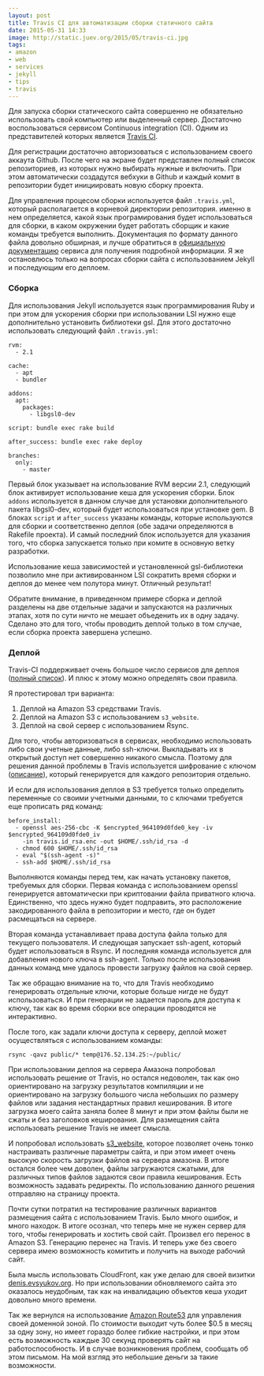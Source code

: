 ```yaml
---
layout: post
title: Travis CI для автоматизации сборки статичного сайта
date: 2015-05-31 14:33
image: http://static.juev.org/2015/05/travis-ci.jpg
tags:
- amazon
- web
- services
- jekyll
- tips
- travis
---
```

Для запуска сборки статического сайта совершенно не обязательно использовать свой компьютер или выделенный сервер. Достаточно воспользоваться сервисом Continuous integration (CI). Одним из представителей которых является [Travis CI](https://travis-ci.org "Travis CI - Test and Deploy You Code with Confidence").

Для регистрации достаточно авторизоваться с использованием своего аккаута Github. После чего на экране будет представлен полный список репозиториев, из которых нужно выбирать нужные и включить. При этом автоматически создадутся вебхуки в Github и каждый комит в репозитории будет инициировать новую сборку проекта.

Для управления процесом сборки используется файл `.travis.yml`, который располагается в корневой директории репозитория. именно в нем определяется, какой язык програмирования будет использоваться для сборки, в каком окружении будет работать сборщик и какие команды требуется выполнить. Документация по формату данного файла довольно обширная, и лучше обратиться в [официальную документацию](http://docs.travis-ci.com "Travis CI: Travis CI Documentation") сервиса для получения подробной информации. Я же остановлюсь только на вопросах сборки сайта с использованием Jekyll и последующим его деплоем.

### Сборка

Для использования Jekyll используется язык программирования Ruby и при этом для ускорения сборки при использовании LSI нужно еще дополнительно установить библиотеки gsl. Для этого достаточно использовать следующий файл `.travis.yml`:

    rvm:
      - 2.1

    cache:
      - apt
      - bundler

    addons:
      apt:
        packages:
          - libgsl0-dev

    script: bundle exec rake build

    after_success: bundle exec rake deploy

    branches:
      only:
        - master

Первый блок указывает на использование RVM версии 2.1, следующий блок активирует использование кеша для ускорения сборки. Блок `addons` используется в данном случае для установки дополнительного пакета libgsl0-dev, который будет использоваться при установке gem. В блоках `script` и `after_success` указаны команды, которые используются для сборки и соответственно деплоя (обе задачи определяются в Rakefile проекта). И самый последний блок используется для указания того, что сборка запускается только при комите в основную ветку разработки.

Использование кеша зависимостей и установленной gsl-библиотеки позволило мне при активированном LSI сократить время сборки и деплоя до менее чем полутора минут. Отличный результат!

Обратите внимание, в приведенном примере сборка и деплой разделены на две отдельные задачи и запускаются на различных этапах, хотя по сути ничто не мешает объеденить их в одну задачу. Сделано это для того, чтобы проводить деплой только в том случае, если сборка проекта завершена успешно.

### Деплой

Travis-CI поддерживает очень большое число сервисов для деплоя ([полный список](http://docs.travis-ci.com/user/deployment/ "Travis CI: Deployment")). И плюс к этому можно определять свои правила.

Я протестировал три варианта:

1. Деплой на Amazon S3 средствами Travis.
1. Деплой на Amazon S3 с использованием `s3_website`.
1. Деплой на свой сервер с использованием Rsync.

Для того, чтобы авторизоваться в сервисах, необходимо использовать либо свои учетные данные, либо ssh-ключи. Выкладывать их в открытый доступ нет совершенно никакого смысла. Поэтому для решения данной проблемы в Travis используется шифрование с ключом ([описание](http://docs.travis-ci.com/user/encryption-keys/ "Travis CI: Encryption keys")), который генерируется для каждого репозитория отдельно.

И если для использования деплоя в S3 требуется только определить переменные со своими учетными данными, то с ключами требуется еще прописать ряд команд:

    before_install:
      - openssl aes-256-cbc -K $encrypted_964109d0fde0_key -iv $encrypted_964109d0fde0_iv
        -in travis.id_rsa.enc -out $HOME/.ssh/id_rsa -d
      - chmod 600 $HOME/.ssh/id_rsa
      - eval "$(ssh-agent -s)"
      - ssh-add $HOME/.ssh/id_rsa

Выполняются команды перед тем, как начать установку пакетов, требуемых для сборки. Первая команда с использованием openssl генерируется автоматически при криптовании файла приватного ключа. Единственно, что здесь нужно будет подправить, это расположение закодированного файла в репозитории и место, где он будет расмещаться на сервере.

Вторая команда устанавливает права доступа файла только для текущего пользователя. И следующая запускает ssh-agent, который будет использоваться в Rsync. И последняя команда используется для добавления нового ключа в ssh-agent. Только после использования данных команд мне удалось провести загрузку файлов на свой сервер.

Так же обращаю внимание на то, что для Travis необходимо генерировать отдельные ключи, которые больше нигде не будут использоваться. И при генерации не задается пароль для доступа к ключу, так как во время сборки все операции проводятся не интерактивно.

После того, как задали ключи доступа к серверу, деплой может осуществляться с использованием команды:

    rsync -qavz public/* temp@176.52.134.25:~/public/

При использовании деплоя на сервера Амазона попробовал использовать решение от Travis, но остался недоволен, так как оно ориентировано на загрузку результатов компиляции и не ориентировано на загрузку большого числа небольших по размеру файлов или задания нестандартных правил кеширования. В итоге загрузка моего сайта заняла более 8 минут и при этом файлы были не сжаты и без заголовков кеширования. Для размещения сайта использовать решение Travis не имеет смысла.

И попробовал использовать [s3_website](https://github.com/laurilehmijoki/s3_website "laurilehmijoki/s3_website"), которое позволяет очень тонко настраивать различные параметры сайта, и при этом имеет очень высокую скорость загрузки файлов на сервера амазона. В итоге остался более чем доволен, файлы загружаются сжатыми, для различных типов файлов задаются свои правила кеширования. Есть возможность задавать редиректы. По использованию данного решения отправляю на страницу проекта.

Почти сутки потратил на тестирование различных вариантов размещения сайта с использованием Travis. Было много ошибок, и много находок. В итоге осознал, что теперь мне не нужен сервер для того, чтобы генерировать и хостить свой сайт. Произвел его перенос в Amazon S3. Генерацию перенес на Travis. И теперь уже без своего сервера имею возможность комитить и получить на выходе рабочий сайт.

Была мысль использовать CloudFront, как уже делаю для своей визитки [denis.evsyukov.org](http://denis.evsyukov.org "Denis Evsyukov"). Но при использовании обновляемого сайта это оказалось неудобным, так как на инвалидацию объектов кеша уходит довольно много времени.

Так же вернулся на использование [Amazon Route53](http://aws.amazon.com/route53/ "Amazon Route 53") для управления своей доменной зоной. По стоимости выходит чуть более $0.5 в месяц за одну зону, но имеет гораздо более гибкие настройки, и при этом есть возможность каждые 30 секунд проверять сайт на работоспособность. И в случае возникновения проблем, сообщать об этом письмом. На мой взгляд это небольшие деньги за такие возможности.
